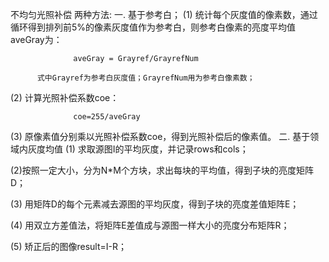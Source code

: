 不均匀光照补偿
两种方法:
一. 基于参考白；
  (1)  统计每个灰度值的像素数，通过循环得到排列前5%的像素灰度值作为参考白，则参考白像素的亮度平均值aveGray为：

                  aveGray = Grayref/GrayrefNum

          式中Grayref为参考白灰度值；GrayrefNum用为参考白像素数；

  (2)  计算光照补偿系数coe：

                  coe=255/aveGray

  (3)  原像素值分别乘以光照补偿系数coe，得到光照补偿后的像素值。
二. 基于领域内灰度均值
  (1) 求取源图I的平均灰度，并记录rows和cols；

  (2)按照一定大小，分为N*M个方块，求出每块的平均值，得到子块的亮度矩阵D；

  (3) 用矩阵D的每个元素减去源图的平均灰度，得到子块的亮度差值矩阵E；

  (4) 用双立方差值法，将矩阵E差值成与源图一样大小的亮度分布矩阵R；

  (5) 矫正后的图像result=I-R；
